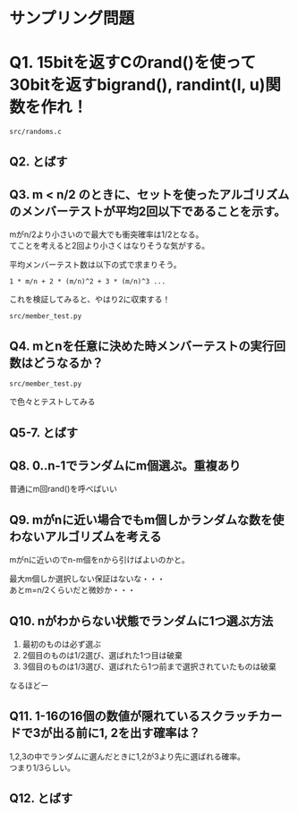 # サンプリング問題

# Q1. 15bitを返すCのrand()を使って30bitを返すbigrand(), randint(l, u)関数を作れ！

`src/randoms.c`

## Q2. とばす

## Q3. m &lt; n/2 のときに、セットを使ったアルゴリズムのメンバーテストが平均2回以下であることを示す。

mがn/2より小さいので最大でも衝突確率は1/2となる。  
てことを考えると2回より小さくはなりそうな気がする。

平均メンバーテスト数は以下の式で求まりそう。

`1 * m/n + 2 * (m/n)^2 + 3 * (m/n)^3 ...`

これを検証してみると、やはり2に収束する！

`src/member_test.py`

## Q4. mとnを任意に決めた時メンバーテストの実行回数はどうなるか？

`src/member_test.py`

で色々とテストしてみる

## Q5-7. とばす

## Q8. 0..n-1でランダムにm個選ぶ。重複あり

普通にm回rand()を呼べばいい

## Q9. mがnに近い場合でもm個しかランダムな数を使わないアルゴリズムを考える

mがnに近いのでn-m個をnから引けばよいのかと。

最大m個しか選択しない保証はないな・・・  
あとm=n/2くらいだと微妙か・・・

## Q10. nがわからない状態でランダムに1つ選ぶ方法

1. 最初のものは必ず選ぶ
2. 2個目のものは1/2選び、選ばれた1つ目は破棄
3. 3個目のものは1/3選び、選ばれたら1つ前まで選択されていたものは破棄

なるほどー

## Q11. 1-16の16個の数値が隠れているスクラッチカードで3が出る前に1, 2を出す確率は？

1,2,3の中でランダムに選んだときに1,2が3より先に選ばれる確率。  
つまり1/3らしい。

## Q12. とばす
